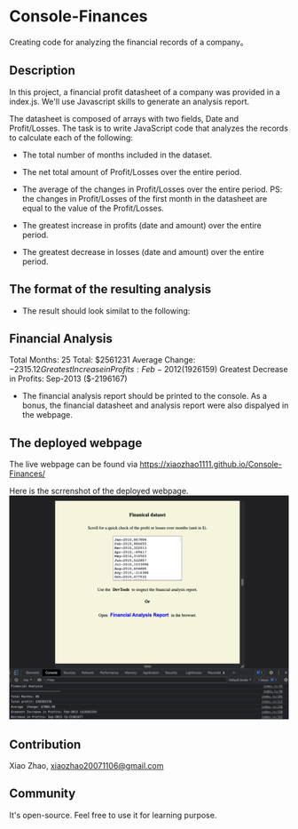 # Console-Finances
Creating code for analyzing the financial records of a company。


## Description
In this project, a financial profit datasheet of a company was provided in a index.js. We'll use Javascript skills to generate an analysis report.

The datasheet is composed of arrays with two fields, Date and Profit/Losses. The task is to write JavaScript code that analyzes the records to calculate each of the following:

* The total number of months included in the dataset.

* The net total amount of Profit/Losses over the entire period.

* The average of the changes in Profit/Losses over the entire period. PS: the changes in Profit/Losses of the first month in the datasheet are equal to the value of the Profit/Losses.

* The greatest increase in profits (date and amount) over the entire period.

* The greatest decrease in losses (date and amount) over the entire period.

## The format of the resulting analysis

* The result should look similat to the following:

Financial Analysis
----------------------------
Total Months: 25
Total: $2561231
Average  Change: $-2315.12
Greatest Increase in Profits: Feb-2012 ($1926159)
Greatest Decrease in Profits: Sep-2013 ($-2196167)

* The financial analysis report should be printed to the console. As a bonus, the financial datasheet and analysis report were also dispalyed in the webpage.


## The deployed webpage  
The live webpage can be found via https://xiaozhao1111.github.io/Console-Finances/

Here is the scrrenshot of the deployed webpage.
![Bootstrap portfolio webpage](/images/webpage.png)

## Contribution
Xiao Zhao, xiaozhao20071106@gmail.com

## Community
It's open-source. Feel free to use it for learning purpose.